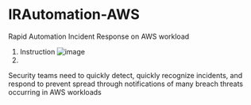# IRAutomation-AWS
Rapid Automation Incident Response on AWS workload

1.	Instruction ![image](https://user-images.githubusercontent.com/10083600/120257458-42cfdb00-c2cb-11eb-9cfe-79a682afdebf.png)
2.	
Security teams need to quickly detect, quickly recognize incidents, and respond to prevent spread through
notifications of many breach threats occurring in AWS workloads

